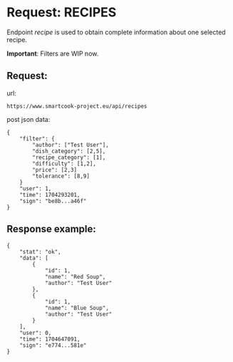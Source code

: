 # Request: RECIPES

Endpoint _recipe_ is used to obtain complete information about one selected recipe.

**Important**: Filters are WIP now.

## Request:

url:

```
https://www.smartcook-project.eu/api/recipes
```

post json data:

```
{
    "filter": {
        "author": ["Test User"],
        "dish_category": [2,5],
        "recipe_category": [1],
        "difficulty": [1,2],
        "price": [2,3]
        "tolerance": [8,9]
    }
    "user": 1,
    "time": 1704293201,
    "sign": "be8b...a46f"
}
```

## Response example:

```
{
    "stat": "ok",
    "data": [
        {
            "id": 1,
            "name": "Red Soup",
            "author": "Test User"
        },
        {
            "id": 1,
            "name": "Blue Soup",
            "author": "Test User"
        }
    ],
    "user": 0,
    "time": 1704647091,
    "sign": "e774...581e"
}
```
